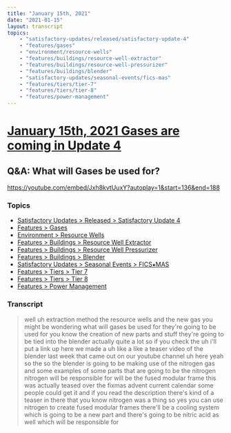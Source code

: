 ```yaml
---
title: "January 15th, 2021"
date: "2021-01-15"
layout: transcript
topics: 
    - "satisfactory-updates/released/satisfactory-update-4"
    - "features/gases"
    - "environment/resource-wells"
    - "features/buildings/resource-well-extractor"
    - "features/buildings/resource-well-pressurizer"
    - "features/buildings/blender"
    - "satisfactory-updates/seasonal-events/fics-mas"
    - "features/tiers/tier-7"
    - "features/tiers/tier-8"
    - "features/power-management"
---
```

# [January 15th, 2021 Gases are coming in Update 4](../2021-01-15.md)
## Q&A: What will Gases be used for?
https://youtube.com/embed/Jxh8kvtUuxY?autoplay=1&start=136&end=188
### Topics
* [Satisfactory Updates > Released > Satisfactory Update 4](../topics/satisfactory-updates/released/satisfactory-update-4.md)
* [Features > Gases](../topics/features/gases.md)
* [Environment > Resource Wells](../topics/environment/resource-wells.md)
* [Features > Buildings > Resource Well Extractor](../topics/features/buildings/resource-well-extractor.md)
* [Features > Buildings > Resource Well Pressurizer](../topics/features/buildings/resource-well-pressurizer.md)
* [Features > Buildings > Blender](../topics/features/buildings/blender.md)
* [Satisfactory Updates > Seasonal Events > FICS⁕MAS](../topics/satisfactory-updates/seasonal-events/fics-mas.md)
* [Features > Tiers > Tier 7](../topics/features/tiers/tier-7.md)
* [Features > Tiers > Tier 8](../topics/features/tiers/tier-8.md)
* [Features > Power Management](../topics/features/power-management.md)

### Transcript

> well uh extraction method
> the resource wells and the new gas you
> might be wondering what will gases be
> used for they're going to be used for
> you know the creation of new parts and
> stuff they're going to be tied into the
> blender actually
> quite a lot so if you check the uh i'll
> put a link up here
> we made a uh like a like a teaser video
> of the blender last week that came out
> on our youtube channel uh here yeah so
> the so the blender is going to be
> making use of the nitrogen gas and some
> examples of some parts that are going to
> be
> the nitrogen nitrogen will be
> responsible for will be the fused
> modular frame this was actually teased
> over
> the fixmas advent current calendar some
> people could get it and if you read the
> description
> there's kind of a teaser in there that
> you know nitrogen was a thing
> so yes you can use nitrogen to create
> fused modular frames there'll be a
> cooling system which is going to be a
> new part
> and there's going to be nitric acid as
> well which will be responsible for

